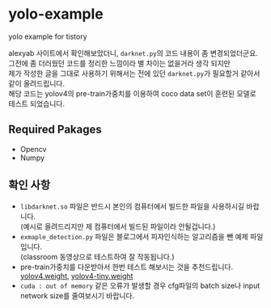 # yolo-example
yolo example for tistory

alexyab 사이트에서 확인해보았더니, `darknet.py`의 코드 내용이 좀 변경되었더군요.    
그전에 좀 더러웠던 코드를 정리한 느낌이라 별 차이는 없을거라 생각 되지만     
제가 작성한 글을 그대로 사용하기 위해서는 전에 있던 `darknet.py`가 필요할거 같아서 같이 올려드립니다.    
해당 코드는 yolov4의 pre-train가중치를 이용하여 coco data set이 훈련된 모델로 테스트 되었습니다.    

## Required Pakages
+ Opencv
+ Numpy

## 확인 사항
+ `libdarknet.so` 파일은 반드시 본인의 컴퓨터에서 빌드한 파일을 사용하시길 바랍니다.    
(예시로 올려드리지만 제 컴퓨터에서 빌드된 파일이라 안될겁니다.)
+ `exmaple_detection.py` 파일은 블로그에서 피자인식하는 알고리즘을 뺀 예제 파일입니다.    
(classroom 동영상으로 테스트하여 잘 작동됩니다.)
+ pre-train가중치를 다운받아서 한번 테스트 해보시는 것을 추천드립니다.    
[yolov4.weight](https://drive.google.com/file/d/1cewMfusmPjYWbrnuJRuKhPMwRe_b9PaT/view), [yolov4-tiny.weight](https://github.com/AlexeyAB/darknet/releases/download/darknet_yolo_v4_pre/yolov4-tiny.weights)
+ `cuda : out of memory` 같은 오류가 발생할 경우 cfg파일의 batch size나 input network size를 줄여보시기 바랍니다.
